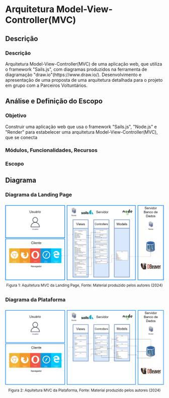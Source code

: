 # Arquitetura Model-View-Controller(MVC) 
## Descrição
<h3>Descrição</h3>
Arquitetura Model-View-Controller(MVC) de uma aplicação web, que utiliza o framework "Sails.js", com diagramas produzidos na ferramenta de diagramação "draw.io"(https://www.draw.io/). Desenvolvimento e apresentação de uma proposta de uma arquitetura detalhada para o projeto em grupo com a Parceiros Voltuntários. 

## Análise e Definição do Escopo
<h3>Objetivo</h3>
Construir uma aplicação web que usa o framework "Sails.js", "Node.js" e "Render" para estabelecer uma arquitetura Model-View-Controller(MVC), que se conecta

<h3>Módulos, Funcionalidades, Recursos</h3>

<h3>Escopo</h3>

## Diagrama
<h3>Diagrama da Landing Page</h3>
<div align="center" width="100%">
<img src = "assets/MVCLandingPage.png " alt="MVCLandingPage">
<sup>Figura 1: Aquitetura MVC da Landing Page, Fonte: Material produzido pelos autores (2024)</sup>
</div>

<h3>Diagrama da Plataforma</h3>
<div align="center" width="100%">
<img src = "assets/MVCPlataforma.png " alt="MVCPlataforma">
<sup>Figura 2: Aquitetura MVC da Plataforma, Fonte: Material produzido pelos autores (2024)</sup>
</div>
